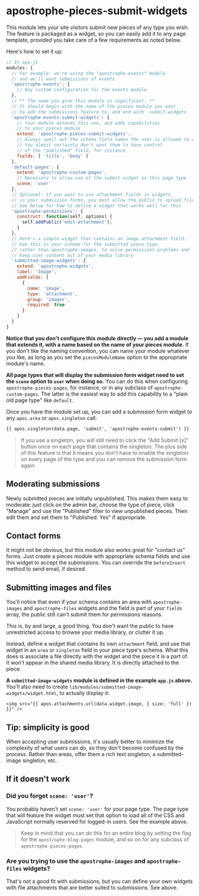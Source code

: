 # apostrophe-pieces-submit-widgets

This module lets your site visitors submit new pieces of any type you wish. The feature is packaged as a widget, so you can easily add it to any page template, provided you take care of a few requirements as noted below.

Here's how to set it up:

```javascript
// In app.js
modules: {
  // For example: we're using the "apostrophe-events" module
  // and we'll want submissions of events
  'apostrophe-events': {
    // Any custom configuration for the events module
  },
  // ** The name you give this module is significant. **
  // It should begin with the name of the pieces module you want
  // to add the submissions feature to, and end with -submit-widgets
  'apostrophe-events-submit-widgets': {
    // Your module extends this one, and adds capabilities
    // to your pieces module
    extend: 'apostrophe-pieces-submit-widgets',
    // Always spell out the schema field names the user is allowed to edit.
    // You almost certainly don't want them to have control
    // of the "published" field, for instance
    fields: [ 'title', 'body' ]
  },
  'default-pages': {
    extend: 'apostrophe-custom-pages',
    // Necessary to allow use of the submit widget on this page type
    scene: 'user'
  },
  // Optional: if you want to use attachment fields in widgets
  // in your submission forms, you must allow the public to upload files.
  // See below for how to define a widget that works well for this
  'apostrophe-permissions': {
    construct: function(self, options) {
      self.addPublic('edit-attachment');
    }
  },
  // Here's a simple widget that contains an image attachment field.
  // Use this in your schema for the submitted piece type,
  // rather than apostrophe-images, to solve permissions problems and
  // keep user content out of your media library
  'submitted-image-widgets': {
    extend: 'apostrophe-widgets',
    label: 'Image',
    addFields: [
      {
        name: 'image',
        type: 'attachment',
        group: 'images',
        required: true
      }
    ]
  }  
}
```

**Notice that you don't configure this module directly — you add a module that extends it, with a name based on the name of your pieces module.** If you don't like the naming convention, you can name your module whatever you like, as long as you set the `piecesModuleName` option to the appropriate module's name.

**All page types that will display the submission form widget need to set the `scene` option to `user` when doing so.** You can do this when configuring `apostrophe-pieces-pages`, for instance, or in any subclass of `apostrophe-custom-pages`. The latter is the easiest way to add this capability to a "plain old page type" like `default`.

Once you have the module set up, you can add a submission form widget to any `apos.area` or `apos.singleton` call:

```markdown
{{ apos.singleton(data.page, 'submit', 'apostrophe-events-submit') }}
```

> If you use a singleton, you will still need to click the "Add Submit [x]" button once on each page that contains the singleton. The plus side of this feature is that it means you don't have to enable the singleton on every page of the type and you can remove the submission form again.

## Moderating submissions

Newly submitted pieces are initially unpublished. This makes them easy to moderate: just click on the admin bar, choose the type of piece, click "Manage" and use the "Published" filter to view unpublished pieces. Then edit them and set them to "Published: Yes" if appropriate.

## Contact forms

It might not be obvious, but this module also works great for "contact us" forms. Just create a pieces module with appropriate schema fields and use this widget to accept the submissions. You can override the `beforeInsert` method to send email, if desired.

## Submitting images and files

You'll notice that even if your schema contains an area with `apostrophe-images` and `apostrophe-files` widgets and the field is part of your `fields` array, the public still can't submit them for permissions reasons.

This is, by and large, a good thing. You don't want the public to have unrestricted access to browse your media library, or clutter it up.

Instead, define a widget that contains its own `attachment` field, and use that widget in an `area` or `singleton` field in your piece type's schema. What this does is associate a file directly with the widget and the piece it is a part of. It won't appear in the shared media library. It is directly attached to the piece.

**A `submitted-image-widgets` module is defined in the example `app.js` above.** You'll also need to create `lib/modules/submitted-image-widgets/widget.html`, to actually display it:

```
<img src="{{ apos.attachments.url(data.widget.image, { size: 'full' }) }}" />
```

## Tip: simplicity is good

When accepting user submissions, it's usually better to minimize the complexity of what users can do, so they don't become confused by the process. Rather than areas, offer them a rich text singleton, a submitted-image singleton, etc.

## If it doesn't work

### Did you forget `scene: 'user'`?

You probably haven't set `scene: 'user'` for your page type. The page type that will feature the widget must set that option to load all of the CSS and JavaScript normally reserved for logged-in users. See the example above.

> Keep in mind that you can do this for an entire blog by setting the flag for the `apostrophe-blog-pages` module, and so on for any subclass of `apostrophe-pieces-pages`.

### Are you trying to use the `apostrophe-images` and `apostrophe-files` widgets?

That's not a good fit with submissions, but you can define your own widgets with file attachments that are better suited to submissions. See above.

